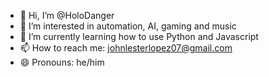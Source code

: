- 👋 Hi, I’m @HoloDanger
- 👀 I’m interested in automation, AI, gaming and music
- 🌱 I’m currently learning how to use Python and Javascript
- 📫 How to reach me: johnlesterlopez07@gmail.com
- 😄 Pronouns: he/him

<!---
HoloDanger/HoloDanger is a ✨ special ✨ repository because its `README.md` (this file) appears on your GitHub profile.
You can click the Preview link to take a look at your changes.
--->
